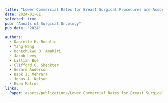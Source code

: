 ```yaml
---
title: "Lower Commercial Rates for Breast Surgical Procedures are Associated with Socioeconomic Disadvantage: A Transparency in Coverage Analysis"
date: 2024-01-01
selected: true
pub: "Annals of Surgical Oncology"
pub_date: "2024"

authors:
  - Danielle H. Rochlin
  - Yang Wang
  - Uchechukwu O. Amakiri
  - Jacob Levy
  - Lillian Boe
  - Clifford C. Sheckter
  - Gerard Anderson
  - Babk J. Mehrara
  - Jonas A. Nelson
  - Evan Matros
links:
  Paper: assets/publications/Lower Commercial Rates for Breast Surgical Procedures.pdf
---
```


